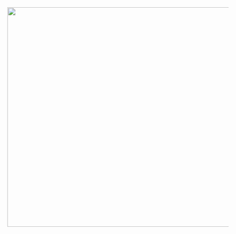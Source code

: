 <img src="https://gifdb.com/images/high/cute-cat-typing-pc-c75zztglqp3ybt0w.gif" width="1000" height="500" />
